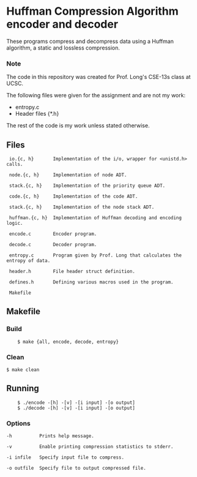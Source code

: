 # Huffman Compression Algorithm encoder and decoder

These programs compress and decompress data using a Huffman algorithm, a static and lossless compression.  

### Note
The code in this repository was created for Prof. Long's CSE-13s class at UCSC.

The following files were given for the assignment and are not my work:
- entropy.c
- Header files {\*.h}

The rest of the code is my work unless stated otherwise.


## Files

	 io.{c, h}       Implementation of the i/o, wrapper for <unistd.h> calls.

	 node.{c, h}     Implementation of node ADT.

	 stack.{c, h}    Implementation of the priority queue ADT.

	 code.{c, h}     Implementation of the code ADT.

	 stack.{c, h}    Implementation of the node stack ADT.

	 huffman.{c, h}  Implementation of Huffman decoding and encoding logic.

	 encode.c        Encoder program.

	 decode.c        Decoder program.

	 entropy.c       Program given by Prof. Long that calculates the entropy of data.

	 header.h        File header struct definition.

	 defines.h       Defining various macros used in the program.

	 Makefile

## Makefile

### Build

        $ make {all, encode, decode, entropy}

### Clean

	$ make clean

## Running

        $ ./encode -[h] -[v] -[i input] -[o output]
        $ ./decode -[h] -[v] -[i input] -[o output]

### Options

	-h          Prints help message.

	-v          Enable printing compression statistics to stderr.

	-i infile   Specify input file to compress.

	-o outfile  Specify file to output compressed file.

